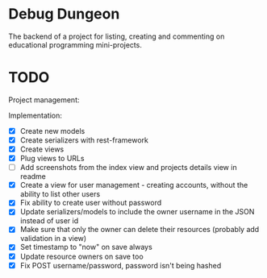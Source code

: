 # Debug Dungeon

The backend of a project for listing, creating and commenting on educational programming mini-projects.

[//]: # (## Lint)

[//]: # (## Build)

[//]: # (## Deploy)

[//]: # (## License)

# TODO

Project management:

Implementation:

- [x] Create new models
- [x] Create serializers with rest-framework
- [x] Create views
- [x] Plug views to URLs
- [ ] Add screenshots from the index view and projects details view in readme
- [x] Create a view for user management - creating accounts, without the ability to list other users
- [x] Fix ability to create user without password
- [x] Update serializers/models to include the owner username in the JSON instead of user id
- [x] Make sure that only the owner can delete their resources (probably add validation in a view)
- [x] Set timestamp to "now" on save always
- [x] Update resource owners on save too
- [x] Fix POST username/password, password isn't being hashed
